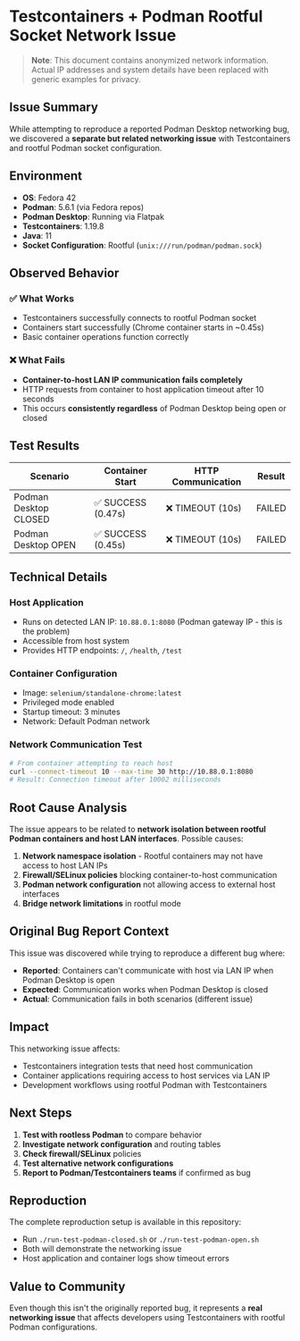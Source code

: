 # Testcontainers + Podman Rootful Socket Network Issue

> **Note**: This document contains anonymized network information. Actual IP addresses and system details have been replaced with generic examples for privacy.

## Issue Summary

While attempting to reproduce a reported Podman Desktop networking bug, we discovered a **separate but related networking issue** with Testcontainers and rootful Podman socket configuration.

## Environment

- **OS**: Fedora 42
- **Podman**: 5.6.1 (via Fedora repos)
- **Podman Desktop**: Running via Flatpak
- **Testcontainers**: 1.19.8
- **Java**: 11
- **Socket Configuration**: Rootful (`unix:///run/podman/podman.sock`)

## Observed Behavior

### ✅ What Works
- Testcontainers successfully connects to rootful Podman socket
- Containers start successfully (Chrome container starts in ~0.45s)
- Basic container operations function correctly

### ❌ What Fails
- **Container-to-host LAN IP communication fails completely**
- HTTP requests from container to host application timeout after 10 seconds
- This occurs **consistently regardless** of Podman Desktop being open or closed

## Test Results

| Scenario | Container Start | HTTP Communication | Result |
|----------|----------------|-------------------|---------|
| Podman Desktop CLOSED | ✅ SUCCESS (0.47s) | ❌ TIMEOUT (10s) | FAILED |
| Podman Desktop OPEN | ✅ SUCCESS (0.45s) | ❌ TIMEOUT (10s) | FAILED |

## Technical Details

### Host Application
- Runs on detected LAN IP: `10.88.0.1:8080` (Podman gateway IP - this is the problem)
- Accessible from host system
- Provides HTTP endpoints: `/`, `/health`, `/test`

### Container Configuration
- Image: `selenium/standalone-chrome:latest`
- Privileged mode enabled
- Startup timeout: 3 minutes
- Network: Default Podman network

### Network Communication Test
```bash
# From container attempting to reach host
curl --connect-timeout 10 --max-time 30 http://10.88.0.1:8080
# Result: Connection timeout after 10002 milliseconds
```

## Root Cause Analysis

The issue appears to be related to **network isolation between rootful Podman containers and host LAN interfaces**. Possible causes:

1. **Network namespace isolation** - Rootful containers may not have access to host LAN IPs
2. **Firewall/SELinux policies** blocking container-to-host communication
3. **Podman network configuration** not allowing access to external host interfaces
4. **Bridge network limitations** in rootful mode

## Original Bug Report Context

This issue was discovered while trying to reproduce a different bug where:
- **Reported**: Containers can't communicate with host via LAN IP when Podman Desktop is open
- **Expected**: Communication works when Podman Desktop is closed
- **Actual**: Communication fails in both scenarios (different issue)

## Impact

This networking issue affects:
- Testcontainers integration tests that need host communication
- Container applications requiring access to host services via LAN IP
- Development workflows using rootful Podman with Testcontainers

## Next Steps

1. **Test with rootless Podman** to compare behavior
2. **Investigate network configuration** and routing tables
3. **Check firewall/SELinux** policies
4. **Test alternative network configurations**
5. **Report to Podman/Testcontainers teams** if confirmed as bug

## Reproduction

The complete reproduction setup is available in this repository:
- Run `./run-test-podman-closed.sh` or `./run-test-podman-open.sh`
- Both will demonstrate the networking issue
- Host application and container logs show timeout errors

## Value to Community

Even though this isn't the originally reported bug, it represents a **real networking issue** that affects developers using Testcontainers with rootful Podman configurations.
